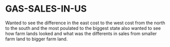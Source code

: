 # GAS-SALES-IN-US
Wanted to see the difference in the east cost to the west cost from the north to the south and the most poulated to the biggest state also wanted to see how farm lands looked and what was the differents in sales from smaller farm land to bigger farm land. 
